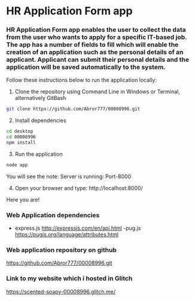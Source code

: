 # HR Application Form app 

### HR Application Form app enables the user to collect the data from the user who wants to apply for a specific IT-based job. The app has a number of fields to fill which will enable the creation of an application such as the personal details of an applicant. Applicant can submit their personal details and the application will be saved automatically to the system.

Follow these instructions below to run the application locally:

1. Clone the repository using Command Line in Windows or Terminal, alternatively GitBash
```bash
git clone https://github.com/Abror777/00008996.git
```

2. Install dependencies
```bash
cd desktop
cd 00008996
npm install
```

3. Run the application 
```bash
node app
```
You will see the note: Server is running: Port-8000

4. Open your browser and type: http://localhost:8000/

Here you are!


### Web Application dependencies
- express.js    http://expressjs.com/en/api.html
-pug.js         https://pugjs.org/language/attributes.html

### Web application repository on github
https://github.com/Abror777/00008996.git

### Link to my website which i hosted in Glitch
https://scented-soapy-00008996.glitch.me/
